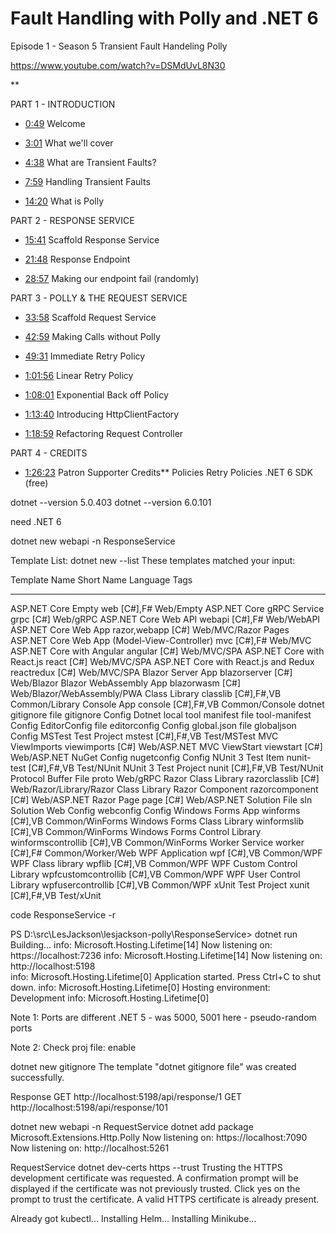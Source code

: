 # Fault Handling with Polly and .NET 6
Episode 1 - Season 5
Transient Fault Handeling Polly

https://www.youtube.com/watch?v=DSMdUvL8N30

**

PART 1 - INTRODUCTION

- [<ins>0:49</ins>](https://www.youtube.com/watch?v=DSMdUvL8N30&t=49s) Welcome

- [<ins>3:01</ins>](https://www.youtube.com/watch?v=DSMdUvL8N30&t=181s) What we'll cover

- [<ins>4:38</ins>](https://www.youtube.com/watch?v=DSMdUvL8N30&t=278s) What are Transient Faults?

- [<ins>7:59</ins>](https://www.youtube.com/watch?v=DSMdUvL8N30&t=479s) Handling Transient Faults

- [<ins>14:20</ins>](https://www.youtube.com/watch?v=DSMdUvL8N30&t=860s) What is Polly

  

PART 2 - RESPONSE SERVICE

- [<ins>15:41</ins>](https://www.youtube.com/watch?v=DSMdUvL8N30&t=941s) Scaffold Response Service

- [<ins>21:48</ins>](https://www.youtube.com/watch?v=DSMdUvL8N30&t=1308s) Response Endpoint

- [<ins>28:57</ins>](https://www.youtube.com/watch?v=DSMdUvL8N30&t=1737s) Making our endpoint fail (randomly)

  

PART 3 - POLLY & THE REQUEST SERVICE

- [<ins>33:58</ins>](https://www.youtube.com/watch?v=DSMdUvL8N30&t=2038s) Scaffold Request Service

- [<ins>42:59</ins>](https://www.youtube.com/watch?v=DSMdUvL8N30&t=2579s) Making Calls without Polly

- [<ins>49:31</ins>](https://www.youtube.com/watch?v=DSMdUvL8N30&t=2971s) Immediate Retry Policy

- [<ins>1:01:56</ins>](https://www.youtube.com/watch?v=DSMdUvL8N30&t=3716s) Linear Retry Policy

- [<ins>1:08:01</ins>](https://www.youtube.com/watch?v=DSMdUvL8N30&t=4081s) Exponential Back off Policy

- [<ins>1:13:40</ins>](https://www.youtube.com/watch?v=DSMdUvL8N30&t=4420s) Introducing HttpClientFactory

- [<ins>1:18:59</ins>](https://www.youtube.com/watch?v=DSMdUvL8N30&t=4739s) Refactoring Request Controller

  

PART 4 - CREDITS

- [<ins>1:26:23</ins>](https://www.youtube.com/watch?v=DSMdUvL8N30&t=5183s) Patron Supporter Credits**
Policies
Retry Policies
.NET 6 SDK (free)

dotnet --version
5.0.403
dotnet --version
6.0.101

need .NET 6

dotnet new webapi -n ResponseService

Template List: 
dotnet new --list
These templates matched your input: 

Template Name                                 Short Name           Language    Tags
--------------------------------------------  -------------------  ----------  -------------------------------------
ASP.NET Core Empty                            web                  [C#],F#     Web/Empty
ASP.NET Core gRPC Service                     grpc                 [C#]        Web/gRPC
ASP.NET Core Web API                          webapi               [C#],F#     Web/WebAPI
ASP.NET Core Web App                          razor,webapp         [C#]        Web/MVC/Razor Pages
ASP.NET Core Web App (Model-View-Controller)  mvc                  [C#],F#     Web/MVC
ASP.NET Core with Angular                     angular              [C#]        Web/MVC/SPA
ASP.NET Core with React.js                    react                [C#]        Web/MVC/SPA
ASP.NET Core with React.js and Redux          reactredux           [C#]        Web/MVC/SPA
Blazor Server App                             blazorserver         [C#]        Web/Blazor
Blazor WebAssembly App                        blazorwasm           [C#]        Web/Blazor/WebAssembly/PWA
Class Library                                 classlib             [C#],F#,VB  Common/Library
Console App                                   console              [C#],F#,VB  Common/Console
dotnet gitignore file                         gitignore                        Config
Dotnet local tool manifest file               tool-manifest                    Config
EditorConfig file                             editorconfig                     Config
global.json file                              globaljson                       Config
MSTest Test Project                           mstest               [C#],F#,VB  Test/MSTest
MVC ViewImports                               viewimports          [C#]        Web/ASP.NET
MVC ViewStart                                 viewstart            [C#]        Web/ASP.NET
NuGet Config                                  nugetconfig                      Config
NUnit 3 Test Item                             nunit-test           [C#],F#,VB  Test/NUnit
NUnit 3 Test Project                          nunit                [C#],F#,VB  Test/NUnit
Protocol Buffer File                          proto                            Web/gRPC
Razor Class Library                           razorclasslib        [C#]        Web/Razor/Library/Razor Class Library
Razor Component                               razorcomponent       [C#]        Web/ASP.NET
Razor Page                                    page                 [C#]        Web/ASP.NET
Solution File                                 sln                              Solution
Web Config                                    webconfig                        Config
Windows Forms App                             winforms             [C#],VB     Common/WinForms
Windows Forms Class Library                   winformslib          [C#],VB     Common/WinForms
Windows Forms Control Library                 winformscontrollib   [C#],VB     Common/WinForms
Worker Service                                worker               [C#],F#     Common/Worker/Web
WPF Application                               wpf                  [C#],VB     Common/WPF
WPF Class library                             wpflib               [C#],VB     Common/WPF
WPF Custom Control Library                    wpfcustomcontrollib  [C#],VB     Common/WPF
WPF User Control Library                      wpfusercontrollib    [C#],VB     Common/WPF
xUnit Test Project                            xunit                [C#],F#,VB  Test/xUnit

code ResponseService -r

PS D:\src\LesJackson\lesjackson-polly\ResponseService> dotnet run
Building...
info: Microsoft.Hosting.Lifetime[14]
      Now listening on: https://localhost:7236
info: Microsoft.Hosting.Lifetime[14]
      Now listening on: http://localhost:5198        
info: Microsoft.Hosting.Lifetime[0]
      Application started. Press Ctrl+C to shut down.
info: Microsoft.Hosting.Lifetime[0]
      Hosting environment: Development
info: Microsoft.Hosting.Lifetime[0]

Note 1: Ports are different 
.NET 5 - was 5000, 5001
here - pseudo-random ports

Note 2:
Check proj file:
<Nullable>enable</Nullable>

dotnet new gitignore
The template "dotnet gitignore file" was created successfully.

Response
GET
http://localhost:5198/api/response/1
GET
http://localhost:5198/api/response/101



dotnet new webapi -n RequestService
dotnet add package Microsoft.Extensions.Http.Polly
Now listening on: https://localhost:7090
Now listening on: http://localhost:5261


RequestService
dotnet dev-certs https --trust
Trusting the HTTPS development certificate was requested. A confirmation prompt will be displayed if the certificate was not previously trusted. Click yes on the prompt to trust the certificate.
A valid HTTPS certificate is already present.

Already got kubectl...
Installing Helm...
Installing Minikube…

